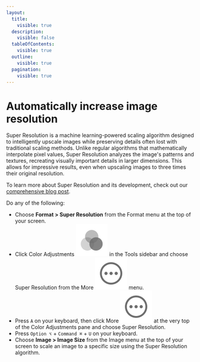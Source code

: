```yaml
---
layout:
  title:
    visible: true
  description:
    visible: false
  tableOfContents:
    visible: true
  outline:
    visible: true
  pagination:
    visible: true
---
```


# Automatically increase image resolution

Super Resolution is a machine learning-powered scaling algorithm designed to intelligently upscale images while preserving details often lost with traditional scaling methods. Unlike regular algorithms that mathematically interpolate pixel values, Super Resolution analyzes the image's patterns and textures, recreating visually important details in larger dimensions. This allows for impressive results, even when upscaling images to three times their original resolution.

To learn more about Super Resolution and its development, check out our [comprehensive blog post](https://www.pixelmator.com/blog/2019/12/17/all-about-the-new-ml-super-resolution-feature-in-pixelmator-pro/).

Do any of the following:

* Choose **Format > Super Resolution** from the Format menu at the top of your screen.
* Click Color Adjustments <img src="../.gitbook/assets/Color-Adjustments.png" alt="" data-size="line"> in the Tools sidebar and choose Super Resolution from the More <img src="../.gitbook/assets/More.png" alt="" data-size="line"> menu.
* Press `A` on your keyboard, then click More <img src="../.gitbook/assets/More.png" alt="" data-size="line"> at the very top of the Color Adjustments pane and choose Super Resolution.
* Press `Option ⌥` + `Command ⌘` + `U` on your keyboard.
* Choose **Image > Image Size** from the Image menu at the top of your screen to scale an image to a specific size using the Super Resolution algorithm.
